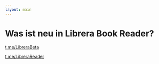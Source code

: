 ```yaml
---
layout: main
---
```


# Was ist neu in Librera Book Reader?

[t.me/LibreraBeta ](https://t.me/LibreraBeta) 

[t.me/LibreraReader ](https://t.me/LibreraReader) 

    
